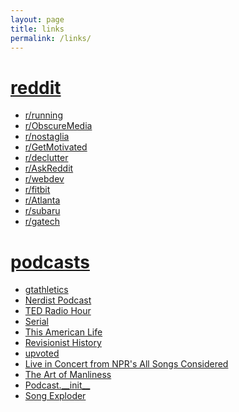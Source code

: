 ```yaml
---
layout: page
title: links
permalink: /links/
---
```


<div class="row">
<span class="col-xs-12 col-sm-4"><h1><a href="https://www.reddit.com/"><i class="fa fa-reddit-alien"></i> reddit</a></h1>
  <ul>
    <li><a href="https://www.reddit.com/r/running/">r/running</a></li>
    <li><a href="https://www.reddit.com/r/ObscureMedia/">r/ObscureMedia</a></li>
    <li><a href="https://www.reddit.com/r/nostalgia/">r/nostaglia</a></li>
    <li><a href="https://www.reddit.com/r/GetMotivated/">r/GetMotivated</a></li>
    <li><a href="https://www.reddit.com/r/declutter/">r/declutter</a></li>
    <li><a href="https://www.reddit.com/r/AskReddit/">r/AskReddit</a></li>
    <li><a href="https://www.reddit.com/r/webdev/">r/webdev</a></li>
    <li><a href="https://www.reddit.com/r/fitbit/">r/fitbit</a></li>
    <li><a href="https://www.reddit.com/r/Atlanta/">r/Atlanta</a></li>
    <li><a href="https://www.reddit.com/r/subaru/">r/subaru</a></li>      
    <li><a href="https://www.reddit.com/r/gatech/">r/gatech</a></li>  
  </ul></span>

<span class="col-xs-12 col-sm-4"><h1><a href="https://play.pocketcasts.com/"><i class="fa fa-microphone"></i> podcasts</a></h1>
  <ul>
    <li><a href="http://gtathletics.libsyn.com/">gtathletics</a></li>
    <li><a href="http://nerdist.com/podcasts/nerdist-podcast-channel/">Nerdist Podcast</a></li>
    <li><a href="http://www.npr.org/podcasts/510298/ted-radio-hour">TED Radio Hour</a></li>
    <li><a href="https://serialpodcast.org/season-one">Serial</a></li>
    <li><a href="https://www.thisamericanlife.org/">This American Life</a></li>
    <li><a href="http://revisionisthistory.com/episodes">Revisionist History</a></li>
    <li><a href="https://redditblog.com/podcast/">upvoted</a></li>
    <li><a href="http://www.npr.org/podcasts/510253/live-in-concert-from-npr-s-all-songs-considered">Live in Concert from NPR's All Songs Considered</a></li>  
    <li><a href="http://www.artofmanliness.com/category/podcast/">The Art of Manliness</a></li>   
    <li><a href="http://podcastinit.com/">Podcast.__init__</a></li>  
    <li><a href="http://songexploder.net/episodes">Song Exploder</a></li>  
  </ul></span>
<div>
